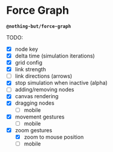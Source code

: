 # Force Graph

**`@nothing-but/force-graph`**

TODO:

-   [x] node key
-   [x] delta time (simulation iterations)
-   [x] grid config
-   [x] link strength
-   [ ] link directions (arrows)
-   [x] stop simulation when inactive (alpha)
-   [ ] adding/removing nodes
-   [x] canvas rendering
-   [x] dragging nodes
    -   [ ] mobile
-   [x] movement gestures
    -   [ ] mobile
-   [x] zoom gestures
    -   [x] zoom to mouse position
    -   [ ] mobile
